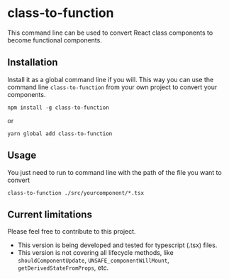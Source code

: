 # class-to-function

This command line can be used to convert React class components to become functional components.

## Installation

Install it as a global command line if you will. This way you can use the command line `class-to-function` from your own project to convert your components.

```
npm install -g class-to-function
```

or

```
yarn global add class-to-function
```

## Usage

You just need to run to command line with the path of the file you want to convert

```
class-to-function ./src/yourcomponent/*.tsx
```

## Current limitations

Please feel free to contribute to this project.

- This version is being developed and tested for typescript (.tsx) files.
- This version is not covering all lifecycle methods, like `shouldComponentUpdate`, `UNSAFE_componentWillMount`, `getDerivedStateFromProps`, etc.
